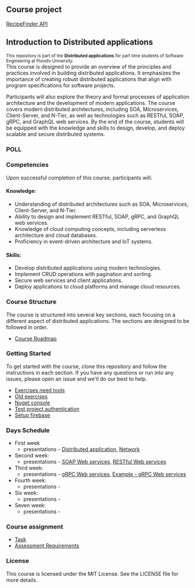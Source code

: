 ## Course project
[RecipeFinder API](https://github.com/TedyIsBack/RecipeFinder_distributed-applications-se/tree/master/course-work/Implementations/RecipeFinderAPI)
## Introduction to Distributed applications
<sup>This repository is part of the **Distributed applications** for part time students of Software Engineering at Plovdiv University.</sup>\
This course is designed to provide an overview of the principles and practices involved in building distributed applications. It emphasizes the importance of creating robust distributed applications that align with program specifications for software projects.

Participants will also explore the theory and formal processes of application architecture and the development of modern applications. The course covers modern distributed architectures, including SOA, Microservices, Client-Server, and N-Tier, as well as technologies such as RESTful, SOAP, gRPC, and GraphQL web services. By the end of the course, students will be equipped with the knowledge and skills to design, develop, and deploy scalable and secure distributed systems.

### POLL

### Competencies
Upon successful completion of this course, participants will:
#### Knowledge:
* Understanding of distributed architectures such as SOA, Microservices, Client-Server, and N-Tier.
* Ability to design and implement RESTful, SOAP, gRPC, and GraphQL web services.
* Knowledge of cloud computing concepts, including serverless architecture and cloud databases.
* Proficiency in event-driven architecture and IoT systems.
#### Skills:
* Develop distributed applications using modern technologies.
* Implement CRUD operations with pagination and sorting.
* Secure web services and client applications.
* Deploy applications to cloud platforms and manage cloud resources.

### Course Structure
The course is structured into several key sections, each focusing on a different aspect of distributed applications. The sections are designed to be followed in order.
* [Course Roadmap](https://miro.com/app/board/o9J_lLSa4dg=/?share_link_id=774145796745)

### Getting Started
To get started with the course, clone this repository and follow the instructions in each section. If you have any questions or run into any issues, please open an issue and we'll do our best to help.
* [Exercises need tools](https://github.com/pkyurkchiev/distributed-applications-se/blob/master/documentations/tools.md)
* [Old exercises](https://github.com/pkyurkchiev/distributed-applications-se/tree/master/exercises)
* [Nuget console](https://github.com/pkyurkchiev/distributed-applications-se/blob/master/documentations/nuget-console.md)
* [Test project authentication](https://github.com/pkyurkchiev/distributed-applications-se/blob/master/documentations/project-authentication.md)
* [Setup firebase](https://github.com/pkyurkchiev/distributed-applications-se/blob/master/documentations/setup-firebase.md)

### Days Schedule
* First week
  * presentations - [Distributed application](https://github.com/pkyurkchiev/distributed-applications-se/tree/master/presentations/Lecture-01.pdf), [Network](https://github.com/pkyurkchiev/distributed-applications-se/tree/master/presentations/Lecture-02.pdf)
* Second week: 
  * presentations - [SOAP Web services](https://github.com/pkyurkchiev/distributed-applications-se/tree/master/presentations/Lecture-03.pdf), [RESTful Web services](https://github.com/pkyurkchiev/distributed-applications-se/tree/master/presentations/Lecture-04.pdf)
* Third week:
  * presentations -  [gRPC Web services](https://github.com/pkyurkchiev/distributed-applications-se/tree/master/presentations/Lecture-05.pdf), [Example - gRPC Web services](https://github.com/pkyurkchiev/distributed-applications-se/tree/master/examples/GrpcGreeter)
* Fourth week:
  * presentations - 
* Six week:
  * presentations - 
* Seven week:
  * presentations - 

### Course assignment
* [Task](https://github.com/pkyurkchiev/distributed-applications-se/blob/master/course-work/README.md)
* [Assessment Requirements](https://github.com/pkyurkchiev/distributed-applications-se/tree/master/documentations/assessment-requirements.md)

### License
This course is licensed under the MIT License. See the LICENSE file for more details.
